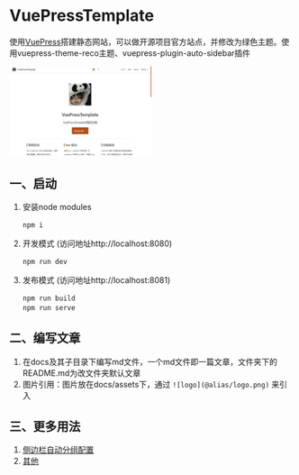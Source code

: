# VuePressTemplate

使用[VuePress](https://vuepress.vuejs.org/)搭建静态网站，可以做开源项目官方站点，并修改为绿色主题。使用vuepress-theme-reco主题、vuepress-plugin-auto-sidebar插件

<img src="https://raw.githubusercontent.com/MasonLiuChn/VuePressTemplate/master/readme.jpg" width="50%" height="50%" />

## 一、启动

1. 安装node modules
    ```bash
    npm i
    ```
2. 开发模式  (访问地址http://localhost:8080)
    ```bash
    npm run dev
    ```
3. 发布模式  (访问地址http://localhost:8081)
    ```bash
    npm run build
    npm run serve
    ```

## 二、编写文章

1. 在docs及其子目录下编写md文件，一个md文件即一篇文章，文件夹下的README.md为改文件夹默认文章
2. 图片引用：图片放在docs/assets下，通过 `![logo](@alias/logo.png)` 来引入

## 三、更多用法

1. [侧边栏自动分组配置](https://shanyuhai123.github.io/vuepress-plugin-auto-sidebar/features/markdown-file-config.html#多个分组)
2. [其他](https://vuepress.vuejs.org/zh/guide/assets.html)
